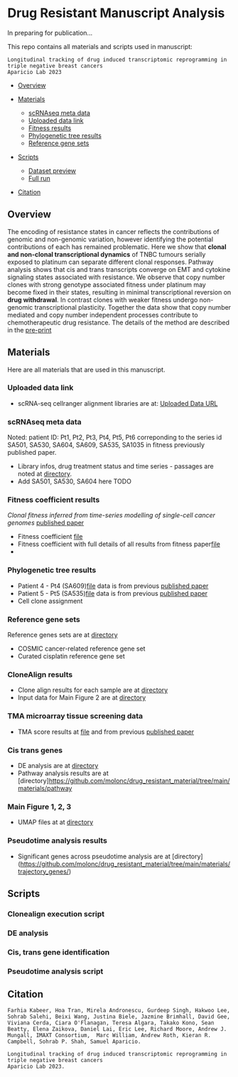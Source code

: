 
# Drug Resistant Manuscript Analysis
In preparing for publication...

This repo contains all materials and scripts used in manuscript: 
```
Longitudinal tracking of drug induced transcriptomic reprogramming in triple negative breast cancers
Aparicio Lab 2023 
```

- [Overview](#overview)
- [Materials](#materials)
  - [scRNAseq meta data](#scRNAseq-meta-data)
  - [Uploaded data link](#uploaded-data-link)
  - [Fitness results](#fitness-coefficient-results)
  - [Phylogenetic tree results](#Phylogenetic-tree-results)
  - [Reference gene sets](#reference-gene-sets)
 
- [Scripts](#scripts)
  - [Dataset preview](#dataset-preview)
  - [Full run](#full-run)
- [Citation](#citation)


## Overview

The encoding of resistance states in cancer reflects the contributions of genomic and non-genomic variation, however identifying the potential contributions of each has remained problematic. Here we show that **clonal and non-clonal transcriptional dynamics** of TNBC tumours serially exposed to platinum can separate different clonal responses. Pathway analysis shows that cis and trans transcripts converge on EMT and cytokine signaling states associated with resistance. We observe that copy number clones with strong genotype associated fitness under platinum may become fixed in their states, resulting in minimal transcriptional reversion on **drug withdrawal**. In contrast clones with weaker fitness undergo non-genomic transcriptional plasticity. Together the data show that copy number mediated and copy number independent processes contribute to chemotherapeutic drug resistance.
The details of the method are described in the [pre-print](https://www.biorxiv.org/content/uploadme) 



## Materials
Here are all materials that are used in this manuscript. 

### Uploaded data link
- scRNA-seq cellranger alignment libraries are at: [Uploaded Data URL](https://ega-archive.org/studies/EGAS00001007242)


### scRNAseq meta data
Noted: patient ID: Pt1, Pt2, Pt3, Pt4, Pt5, Pt6 correponding to the series id SA501, SA530, SA604, SA609, SA535, SA1035 in fitness previously published paper. 
- Library infos, drug treatment status and time series - passages are noted at [directory](https://github.com/molonc/drug_resistant_material/tree/main/materials/metadata_drug_resistance/). 
- Add SA501, SA530, SA604 here TODO


### Fitness coefficient results
*Clonal fitness inferred from time-series modelling of single-cell cancer genomes* [published paper](http://dx.doi.org/10.1038/s41586-021-03648-3)

- Fitness coefficient [file](https://github.com/molonc/drug_resistant_material/tree/main/materials/fitness_paper_DLP/SUPP_Table2_fitness_coefficients.csv.gz)
- Fitness coefficient with full details of all results from fitness paper[file](https://github.com/molonc/drug_resistant_material/tree/main/materials/fitness_paper_DLP/master_file_fitness_materials_373358_2_data_set_3595534_qnqbt5_results.xlsx)
- 


### Phylogenetic tree results
- Patient 4 - Pt4 (SA609)[file](https://github.com/molonc/drug_resistant_material/tree/main/materials/fitness_paper_DLP/) data is from previous [published paper](http://dx.doi.org/10.1038/s41586-021-03648-3)
- Patient 5 - Pt5 (SA535)[file](https://github.com/molonc/drug_resistant_material/tree/main/materials/fitness_paper_DLP/master_file_fitness_materials_373358_2_data_set_3595534_qnqbt5_results.xlsx) data is from previous [published paper](http://dx.doi.org/10.1038/s41586-021-03648-3)
- Cell clone assignment

### Reference gene sets
Reference genes sets are at [directory](https://github.com/molonc/drug_resistant_material/tree/main/materials/biodatabase/)
- COSMIC cancer-related reference gene set
- Curated cisplatin reference gene set 


### CloneAlign results
- Clone align results for each sample are at [directory](https://github.com/molonc/drug_resistant_material/tree/main/materials/clonealign_results/clonealign/)
- Input data for Main Figure 2 are at [directory](https://github.com/molonc/drug_resistant_material/tree/main/materials/clonealign_plot)

### TMA microarray tissue screening data
- TMA score results at [file](https://github.com/molonc/drug_resistant_material/blob/main/materials/metadata_drug_resistance/TMA20-001%20TMA_FK3%20with%20scores.xls) and from previous [published paper](http://dx.doi.org/10.1038/s41586-021-03648-3)


### Cis trans genes 
- DE analysis are at [directory](https://github.com/molonc/drug_resistant_material/tree/main/materials/cis_trans/) 
- Pathway analysis results are at [directory]https://github.com/molonc/drug_resistant_material/tree/main/materials/pathway

### Main Figure 1, 2, 3 
- UMAP files at at [directory](https://github.com/molonc/drug_resistant_material/tree/main/materials/umap_figs/) 


### Pseudotime analysis results
- Significant genes across pseudotime analysis are at [directory] (https://github.com/molonc/drug_resistant_material/tree/main/materials/trajectory_genes/)


## Scripts


### Clonealign execution script 
### DE analysis
### Cis, trans gene identification
### Pseudotime analysis script



## Citation
```
Farhia Kabeer, Hoa Tran, Mirela Andronescu, Gurdeep Singh, Hakwoo Lee, Sohrab Salehi, Beixi Wang, Justina Biele, Jazmine Brimhall, David Gee, Viviana Cerda, Ciara O'Flanagan, Teresa Algara, Takako Kono, Sean Beatty, Elena Zaikova, Daniel Lai, Eric Lee, Richard Moore, Andrew J. Mungall, IMAXT Consortium,  Marc William, Andrew Roth, Kieran R. Campbell, Sohrab P. Shah, Samuel Aparicio.

Longitudinal tracking of drug induced transcriptomic reprogramming in triple negative breast cancers
Aparicio Lab 2023. 

```


